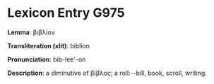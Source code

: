 # Lexicon Entry G975

**Lemma**: βιβλίον

**Transliteration (xlit)**: biblíon

**Pronunciation**: bib-lee'-on

**Description**:
a diminutive of βίβλος; a roll:--bill, book, scroll, writing.
